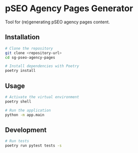 # pSEO Agency Pages Generator

Tool for (re)generating pSEO agency pages content.

## Installation

```bash
# Clone the repository
git clone <repository-url>
cd sg-pseo-agency-pages

# Install dependencies with Poetry
poetry install
```

## Usage

```bash
# Activate the virtual environment
poetry shell

# Run the application
python -m app.main
```

## Development

```bash
# Run tests
poetry run pytest tests -s
```

